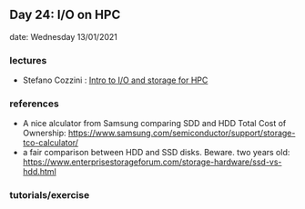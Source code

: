 ## Day 24: I/O on HPC      

date: Wednesday 13/01/2021

### lectures
 - Stefano Cozzini : [Intro to I/O and storage for HPC ](lecture11-intro-to-IO-for-HPC.pdf)


### references

 - A nice alculator from Samsung comparing SDD and HDD Total Cost of Ownership: https://www.samsung.com/semiconductor/support/storage-tco-calculator/
  - a fair comparison between HDD and SSD disks. Beware. two years old:  https://www.enterprisestorageforum.com/storage-hardware/ssd-vs-hdd.html


### tutorials/exercise
